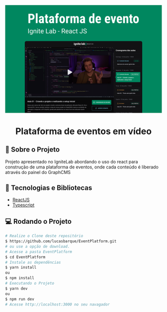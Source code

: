 <!-- Logotipo -->
<div align="center">
  <img src=".github/preview.png">
</div>

<!-- Logo -->
<h1 align="center"> Plataforma de eventos em vídeo </h1>
<!-- Sobre o Projeto -->

## 🧐 Sobre o Projeto

Projeto apresentado no IgniteLab abordando o uso do react para construção de uma plataforma de eventos, onde cada conteúdo é liberado através do painel do GraphCMS

## 🚀 Tecnologias e Bibliotecas

- [ReactJS](https://reactjs.org/)
- [Typescript](https://www.typescriptlang.org/)

## 💻 Rodando o Projeto

```bash
# Realize o Clone deste repositório
$ https://github.com/lucasbarque/EventPlatform.git
# ou use a opção de download.
# Acesse a pasta EventPlatform
$ cd EventPlatform
# Instale as dependências
$ yarn install
ou
$ npm install
# Executando o Projeto
$ yarn dev
ou
$ npm run dev
# Acesse http://localhost:3000 no seu navagador
```
